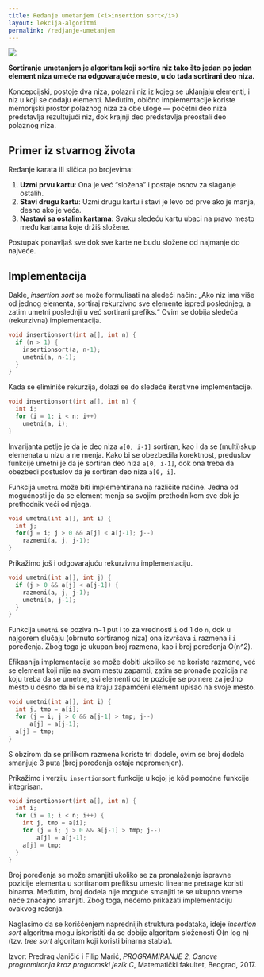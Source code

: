 ```yaml
---
title: Ređanje umetanjem (<i>insertion sort</i>)
layout: lekcija-algoritmi
permalink: /redjanje-umetanjem
---
```


![](https://upload.wikimedia.org/wikipedia/commons/2/25/Insertion_sort_animation.gif)

**Sortiranje umetanjem je algoritam koji sortira niz tako što jedan po jedan element niza umeće na odgovarajuće mesto, u do tada sortirani deo niza.**

Koncepcijski, postoje dva niza, polazni niz iz kojeg se uklanjaju elementi, i niz u koji se dodaju elementi. Međutim, obično implementacije koriste memorijski prostor polaznog niza za obe uloge — početni deo niza predstavlja rezultujući niz, dok krajnji deo predstavlja preostali deo polaznog niza.

## Primer iz stvarnog života

Ređanje karata ili sličica po brojevima:

1. **Uzmi prvu kartu**: Ona je već “složena” i postaje osnov za slaganje ostalih.
2. **Stavi drugu kartu**: Uzmi drugu kartu i stavi je levo od prve ako je manja, desno ako je veća.
3. **Nastavi sa ostalim kartama**: Svaku sledeću kartu ubaci na pravo mesto među kartama koje držiš složene.

Postupak ponavljaš sve dok sve karte ne budu složene od najmanje do najveće.

## Implementacija

Dakle, *insertion sort* se može formulisati na sledeći način: „Ako niz ima više od jednog elementa, sortiraj rekurzivno sve elemente ispred poslednjeg, a zatim umetni poslednji u već sortirani prefiks.“ Ovim se dobija sledeća (rekurzivna) implementacija.

```c
void insertionsort(int a[], int n) {
  if (n > 1) {
    insertionsort(a, n-1);
    umetni(a, n-1);
  }
}
```

Kada se eliminiše rekurzija, dolazi se do sledeće iterativne implementacije.

```c
void insertionsort(int a[], int n) {
  int i;
  for (i = 1; i < n; i++)
    umetni(a, i);
}
```

Invarijanta petlje je da je deo niza `a[0, i-1]` sortiran, kao i da se (multi)skup elemenata u nizu a ne menja. Kako bi se obezbedila korektnost, preduslov funkcije umetni je da je sortiran deo niza `a[0, i-1]`, dok ona treba da obezbedi postuslov da je sortiran deo niza `a[0, i]`.

Funkcija `umetni` može biti implementirana na različite načine. Jedna od mogućnosti je da se element menja sa svojim prethodnikom sve dok je prethodnik veći od njega.

```c
void umetni(int a[], int i) {
  int j;
  for(j = i; j > 0 && a[j] < a[j-1]; j--)
    razmeni(a, j, j-1);
}
```

Prikažimo još i odgovarajuću rekurzivnu implementaciju.

```c
void umetni(int a[], int j) {
  if (j > 0 && a[j] < a[j-1]) {
    razmeni(a, j, j-1);
    umetni(a, j-1);
  }
}
```

Funkcija `umetni` se poziva n−1 put i to za vrednosti `i` od 1 do `n`, dok u najgorem slučaju (obrnuto sortiranog niza) ona izvršava `i` razmena i `i` poređenja. Zbog toga je ukupan broj razmena, kao i broj poređenja O(n^2).

Efikasnija implementacija se može dobiti ukoliko se ne koriste razmene, već se element koji nije na svom mestu zapamti, zatim se pronađe pozicija na koju treba da se umetne, svi elementi od te pozicije se pomere za jedno mesto u desno da bi se na kraju zapamćeni element upisao na svoje mesto.

```c
void umetni(int a[], int i) {
  int j, tmp = a[i];
  for (j = i; j > 0 && a[j-1] > tmp; j--)
      a[j] = a[j-1];
  a[j] = tmp;
}
```

S obzirom da se prilikom razmena koriste tri dodele, ovim se broj dodela smanjuje 3 puta (broj poređenja ostaje nepromenjen).

Prikažimo i verziju `insertionsort` funkcije u kojoj je kôd pomoćne funkcije integrisan.

```c
void insertionsort(int a[], int n) {
  int i;
  for (i = 1; i < n; i++) {
    int j, tmp = a[i];
    for (j = i; j > 0 && a[j-1] > tmp; j--)
        a[j] = a[j-1];
    a[j] = tmp;
  }
}
```

Broj poređenja se može smanjiti ukoliko se za pronalaženje ispravne pozicije elementa u sortiranom prefiksu umesto linearne pretrage koristi binarna. Međutim, broj dodela nije moguće smanjiti te se ukupno vreme neće značajno smanjiti. Zbog toga, nećemo prikazati implementaciju ovakvog rešenja.

Naglasimo da se korišćenjem naprednijih struktura podataka, ideje *insertion sort* algoritma mogu iskoristiti da se dobije algoritam složenosti O(n log n) (tzv. *tree sort* algoritam koji koristi binarna stabla).


Izvor: Predrag Janičić i Filip Marić, *PROGRAMIRANJE 2, Osnove programiranja kroz programski jezik C*, Matematički fakultet, Beograd, 2017.
